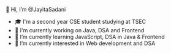 👋 Hi, I’m @JayitaSadani
- 🎓 I'm a second year CSE student studying at TSEC
- 🔭 I'm currently working on Java, DSA and Frontend
- 🌱 I’m currently learning JavaScript, DSA in Java & Frontend 
- 👀 I’m currently interested in Web development and DSA


<!---
- <img src="https://leetcode-badge-showcase.vercel.app/api?username=JayitaS" alt="LeetCode Badges" />
<img src="https://leetcode-badge-showcase.vercel.app/api?username=JayitaS&animated=true" alt="LeetCode Badges" />
- 💞️ I’m looking to collaborate on ...
- 📫 How to reach me ...
- 😄 Pronouns: ...
- ⚡ Fun fact: ...
JayitaSd/JayitaSd is a ✨ special ✨ repository because its `README.md` (this file) appears on your GitHub profile.
You can click the Preview link to take a look at your changes.
--->
